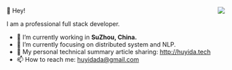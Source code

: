 👻 Hey!
<img align="right" src="https://github-readme-stats.vercel.app/api?username=YidaHu&show_icons=true&theme=radical" />

I am a professional full stack developer.

- 🔭 I’m currently working in <b>SuZhou, China.</b>
- 🌱 I’m currently focusing on distributed system and NLP.
- 🔭 My personal technical summary article sharing: http://huyida.tech
- 📫 How to reach me: huyidada@gmail.com
